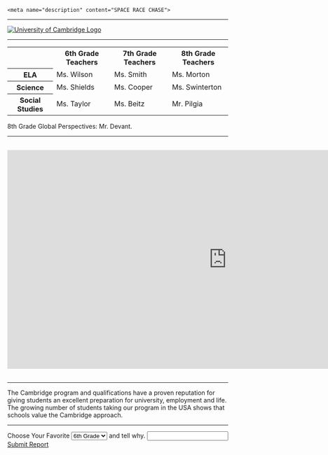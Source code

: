 
<html>
	  <head>
    <link rel="stylesheet" href="https://static.parastorage.com/services/santa-editor/1.1659.8/cssCache/packages/rEditor/src/main/editor.css" type="text/css">

    <meta name="description" content="SPACE RACE CHASE">
  <meta name="keywords" content="Mailboxes, Mailbox, Nasa,CIA, Space Shuttles, JFK">
  <meta name="author" content="Empty Engineering">

  </head>
<body>

  <hr>

  <a target="_blank" href="http://www.cam.ac.uk">
  <img align="center" src="https://www.cam.ac.uk/sites/www.cam.ac.uk/files/inner-images/logo.jpg" alt="University of Cambridge Logo">
       </a>
       <br>
       <hr>
       <table style="width:100%">
  <tr>
    <th>                  </th>
    <th>6th Grade Teachers</th>
    <th>7th Grade Teachers</th>
    <th>8th Grade Teachers</th>
 </tr>
  <tr>
     <th>ELA</th>
  <td>Ms. Wilson</td>
  <td>Ms. Smith</td>
  <td>Ms. Morton</td>  
  </tr>
  <tr>
    <th>Science</th>
    <td>Ms. Shields</td>
    <td>Ms. Cooper</td>
    <td>Ms. Swinterton</td>
		   </tr>
  <tr>
  <th>Social Studies</th>
  <td>Ms. Taylor</td>
  <td>Ms. Beitz</td>
  <td>Mr. Pilgia</td>
  </tr>
	</table>
	<p>8th Grade Global Perspectives: Mr. Devant.</p>

  <hr>
<br>
<iframe src="https://minnit.chat/Cambridge?embedwebdark" width="1000" height="500" style="border:none;" allowTransparency="true"></iframe><br>
<br>
<hr>
<p>The Cambridge program and qualifications have a proven reputation for giving students an excellent preparation for university, employment and life. The growing number of students taking our program in the USA shows that schools value the Cambridge approach.
<br>
<hr>
<div class="decischoice">
<label for="sel1">Choose Your Favorite</label>
<select class="form-control" id="sel1">
<option>6th Grade</option>
<option>7th Grade</option>
<option>8th Grade</option>
</select>
<label  for="input1">and tell why.</label>
<input class="form-group" id="usr" type="text">
<a href="https://empty-engineering.github.io/submissionpage/" class="btn" role="button">Submit Report</a>

</div>
<br> 
  
	
